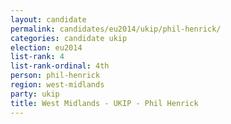 ```yaml
---
layout: candidate
permalink: candidates/eu2014/ukip/phil-henrick/
categories: candidate ukip
election: eu2014
list-rank: 4
list-rank-ordinal: 4th
person: phil-henrick
region: west-midlands
party: ukip
title: West Midlands - UKIP - Phil Henrick
---
```

